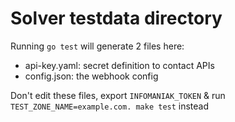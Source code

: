 # Solver testdata directory

Running `go test` will generate 2 files here:
- api-key.yaml: secret definition to contact APIs
- config.json: the webhook config

Don't edit these files, export `INFOMANIAK_TOKEN` & run `TEST_ZONE_NAME=example.com. make test` instead